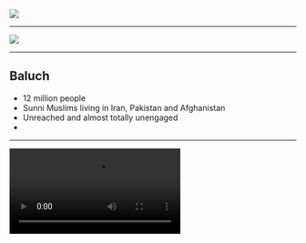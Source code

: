 ![](https://res.cloudinary.com/kiekies/image/upload/v1739733537/prayer/rcxaqnhs04ovxddzlwhi.png)

---

![](https://upload.wikimedia.org/wikipedia/commons/1/19/Afghanistan_%28orthographic_projection%29.svg)

---

## Baluch

- 12 million people
- Sunni Muslims living in Iran, Pakistan and Afghanistan
- Unreached and almost totally unengaged
- 

---

![](https://storage.googleapis.com/prayer-videos/peoples/baluch.mp4)
